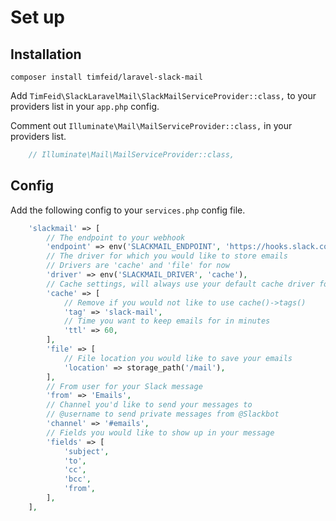 # Set up
## Installation
`composer install timfeid/laravel-slack-mail`

Add `TimFeid\SlackLaravelMail\SlackMailServiceProvider::class,` to your providers list in your `app.php` config.

Comment out `Illuminate\Mail\MailServiceProvider::class,` in your providers list.
```php
    // Illuminate\Mail\MailServiceProvider::class,
```

## Config
Add the following config to your `services.php` config file.
```php
    'slackmail' => [
        // The endpoint to your webhook
        'endpoint' => env('SLACKMAIL_ENDPOINT', 'https://hooks.slack.com/services/..../....'),
        // The driver for which you would like to store emails
        // Drivers are 'cache' and 'file' for now
        'driver' => env('SLACKMAIL_DRIVER', 'cache'),
        // Cache settings, will always use your default cache driver for now
        'cache' => [
            // Remove if you would not like to use cache()->tags()
            'tag' => 'slack-mail',
            // Time you want to keep emails for in minutes
            'ttl' => 60,
        ],
        'file' => [
            // File location you would like to save your emails
            'location' => storage_path('/mail'),
        ],
        // From user for your Slack message
        'from' => 'Emails',
        // Channel you'd like to send your messages to
        // @username to send private messages from @Slackbot
        'channel' => '#emails',
        // Fields you would like to show up in your message
        'fields' => [
            'subject',
            'to',
            'cc',
            'bcc',
            'from',
        ],
    ],
```